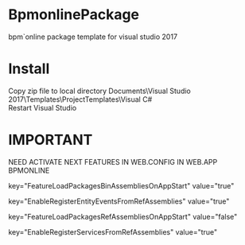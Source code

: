 # BpmonlinePackage
bpm`online package template for visual studio 2017

# Install
Copy zip file to local directory Documents\Visual Studio 2017\Templates\ProjectTemplates\Visual C#\
Restart Visual Studio

# IMPORTANT
NEED ACTIVATE NEXT FEATURES IN WEB.CONFIG IN WEB.APP BPMONLINE

key="FeatureLoadPackagesBinAssembliesOnAppStart" value="true"

key="EnableRegisterEntityEventsFromRefAssemblies" value="true"

key="FeatureLoadPackagesRefAssembliesOnAppStart" value="false"

key="EnableRegisterServicesFromRefAssemblies" value="true"
